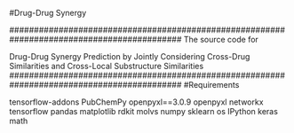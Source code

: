 #Drug-Drug Synergy

########################################################################################### 
The source code for

Drug-Drug Synergy Prediction by Jointly Considering Cross-Drug Similarities and Cross-Local Substructure Similarities
###########################################################################################
#Requirements

tensorflow-addons
PubChemPy
openpyxl==3.0.9
openpyxl
networkx
tensorflow
pandas
matplotlib
rdkit
molvs
numpy
sklearn
os
IPython
keras
math
